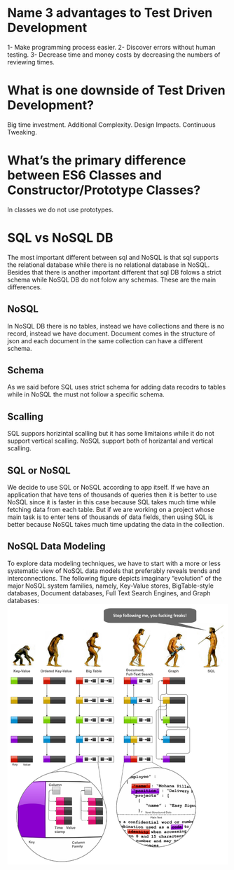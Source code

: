 # Name 3 advantages to Test Driven Development
1- Make programming process easier.
2- Discover errors without human testing.
3- Decrease time and money costs by decreasing the numbers of reviewing times.

# What is one downside of Test Driven Development?
Big time investment.
Additional Complexity.
Design Impacts. 
Continuous Tweaking.

# What’s the primary difference between ES6 Classes and Constructor/Prototype Classes?
In classes we do not use prototypes.

# SQL vs NoSQL DB
The most important different between sql and NoSQL is that sql supports the relational database while there is no relational database in NoSQL. Besides that there is another important different that sql DB folows a strict schema while NoSQL DB do not folow any schemas. These are the main differences.
## NoSQL
In NoSQL DB there is no tables, instead we have collections and there is no record, instead we have document. Document comes in the structure of json and each document in the same collection can have a different schema.

## Schema
As we said before SQL uses strict schema for adding data recodrs to tables while in NoSQL the must not follow a specific schema.

## Scalling
SQL suppors horizintal scalling but it has some limitaions while it do not support vertical scalling. NoSQL support both of horizantal and vertical scalling.

## SQL or NoSQL
We decide to use SQL or NoSQL according to app itself. If we have an application that have tens of thousands of queries then it is better to use NoSQL since it is faster in this case because SQL takes much time while fetching data from each table. But if we are working on a project whose main task is to enter tens of thousands of data fields, then using SQL is better because NoSQL takes much time updating the data in the collection.

## NoSQL Data Modeling
To  explore data modeling techniques, we have to start with a more or less systematic view of NoSQL data models that preferably reveals trends and interconnections. The following figure depicts imaginary “evolution” of the major NoSQL system families, namely, Key-Value stores, BigTable-style databases, Document databases, Full Text Search Engines, and Graph databases:
![SMACSS Image](nosqldatamodeling.png)